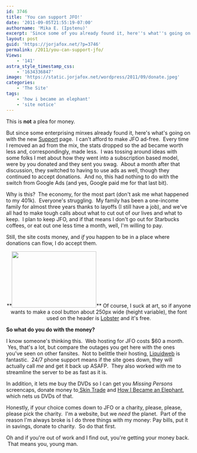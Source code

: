 ```yaml
---
id: 3746
title: 'You can support JFO!'
date: '2011-09-05T21:55:19-07:00'
authorname: 'Mika E. (Ipstenu)'
excerpt: 'Since some of you already found it, here''s what''s going on with the new support page and the why and wherefore of it.'
layout: post
guid: 'https://jorjafox.net/?p=3746'
permalink: /2011/you-can-support-jfo/
Views:
    - '141'
astra_style_timestamp_css:
    - '1634336847'
image: 'https://static.jorjafox.net/wordpress/2011/09/donate.jpeg'
categories:
    - 'The Site'
tags:
    - 'how i became an elephant'
    - 'site notice'
---
```


This is **not** a plea for money.

But since some enterprising minxes already found it, here's what's going on with the new <a title="Support" href="https://jorjafox.net/support/">Support</a> page.  I can't afford to make JFO ad-free.  Every time I removed an ad from the mix, the stats dropped so the ad became worth less and, correspondingly, made less.  I was tossing around ideas with some folks I met about how they went into a subscription based model, were by you donated and they sent you swag.  About a month after that discussion, they switched to having to use ads as well, though they continued to accept donations.  And no, this had nothing to do with the switch from Google Ads (and yes, Google paid me for that last bit).

Why is this?  The economy, for the most part (don't ask me what happened to my 401k).  Everyone's struggling.  My family has been a one-income family for almost three years thanks to layoffs (I still have a job), and we've all had to make tough calls about what to cut out of our lives and what to keep.  I plan to keep JFO, and if that means I don't go out for Starbucks coffees, or eat out one less time a month, well, I'm willing to pay.

Still, the site costs money, and _if_ you happen to be in a place where donations can flow, I do accept them.
<p style="text-align: center;">**<a href="https://jorjafox.net/support/"><img class="aligncenter size-medium wp-image-3754" title="Donate" src="//static.jorjafox.net/wordpress/2011/09/donate-230x153.jpg" alt="" width="230" height="153" /></a>**
Of course, I suck at art, so if anyone wants to make a cool button about 250px wide (height variable), the font used on the header is <a href="http://www.impallari.com/lobster/">Lobster</a> and it's free.

**So what do you do with the money?**

I know someone's thinking this.  Web hosting for JFO costs $60 a month.  Yes, that's a lot, but compare the outages you get here with the ones you've seen on other fansites.  Not to belittle their hosting, <a href="http://www.liquidweb.com/?RID=JFO123">Liquidweb</a> is fantastic.  24/7 phone support means if the site goes down, they will actually call _me_ and get it back up ASAFP.  They also worked with me to streamline the server to be as fast as it is.

In addition, it lets me buy the DVDs so I can get you _Missing Persons_ screencaps, donate money to<span style="text-decoration: underline;"> Skin Trade</span> and <span style="text-decoration: underline;">How I Became an Elephant</span>, which nets us DVDs of that.

Honestly, if your choice comes down to JFO or a charity, please, please, please pick the charity.  I'm a website, but we _need_ the planet.  Part of the reason I'm always broke is I do three things with my money: Pay bills, put it in savings, donate to charity.  So do that first.

Oh and if you're out of work and I find out, you're getting your money back.  That means you, young man.
